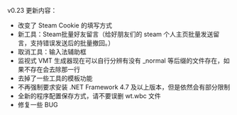 ﻿v0.23 更新内容：
- 改变了 Steam Cookie 的填写方式
- 新工具：Steam批量好友留言（给好朋友们的 steam 个人主页批量发送留言，支持错误发送后的批量撤回。）
- 取消工具：输入法辅助框
- 监视式 VMT 生成器现在可以自行分辨有没有 _normal 等后缀的文件存在，如果不存在会去除那一行
- 去掉了一些工具的模板功能
- 不再强制要求安装 .NET Framework 4.7 及以上版本，但是依然会有部分限制
- 全新的程序配置保存方式，请不要误删 wt.wbc 文件
- 修复一些 BUG
